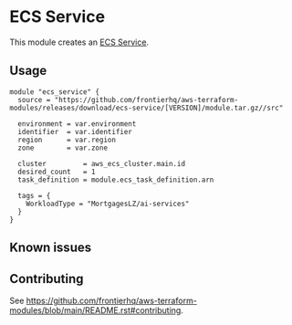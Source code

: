 # ECS Service

This module creates an [ECS Service](https://registry.terraform.io/providers/hashicorp/aws/latest/docs/resources/ecs_service).

## Usage

```hcl
module "ecs_service" {
  source = "https://github.com/frontierhq/aws-terraform-modules/releases/download/ecs-service/[VERSION]/module.tar.gz//src"

  environment = var.environment
  identifier  = var.identifier
  region      = var.region
  zone        = var.zone

  cluster         = aws_ecs_cluster.main.id
  desired_count   = 1
  task_definition = module.ecs_task_definition.arn

  tags = {
    WorkloadType = "MortgagesLZ/ai-services"
  }
}
```

## Known issues

## Contributing

See <https://github.com/frontierhq/aws-terraform-modules/blob/main/README.rst#contributing>.
